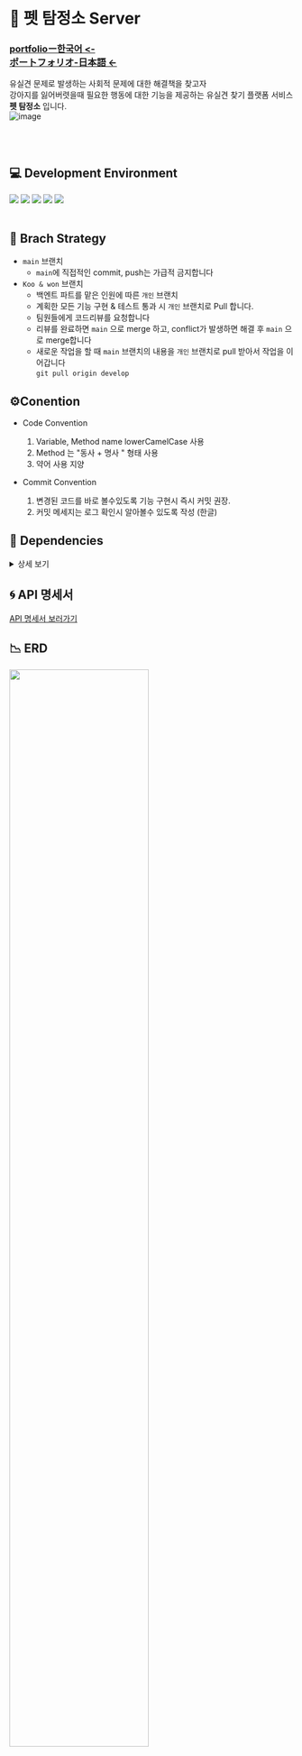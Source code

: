 # :dog: 펫 탐정소 Server     
<h3>
  <a href="https://docs.google.com/presentation/d/1KBlHlEJMoPWHiP5bZy2ViVnBxUouRoL6/edit?usp=sharing&ouid=100246645175953757075&rtpof=true&sd=true">portfolioー한국어 <- </a> <br/>
<a href="https://docs.google.com/presentation/d/1zKrOkAhA9B9OQr9WThakyF4qwp0yUx-X/edit?usp=sharing&ouid=100246645175953757075&rtpof=true&sd=true">ポートフォリオ-日本語 <- </a>
</h3>


유실견 문제로 발생하는 사회적 문제에 대한 해결책을 찾고자  
강아지를 잃어버렷을때 필요한 행동에 대한 기능을 제공하는 유실견 찾기 플랫폼 서비스 **펫 탐정소** 입니다.  
![image](https://user-images.githubusercontent.com/68727046/173567700-261ab0a7-fd27-4902-b793-4486c44b6d00.png)

<br/><br/>
## :computer: Development Environment  
  <img src="https://img.shields.io/badge/SpringBoot-6DB33F?style=flat&logo=SpringBoot&logoColor=white"/>  <img src="https://img.shields.io/badge/Spring Data Jpa-6DB33F?style=flat&logo=SpringBoot&logoColor=white"/> <img src="https://img.shields.io/badge/MySQL-4479A1?style=flat&logo=MySQL&logoColor=white"/>  <img src="https://img.shields.io/badge/Amazon S3 -569A31?style=flat&logo=AmazonS3&logoColor=white"/>  <img src="https://img.shields.io/badge/Heroku -430098?style=flat&logo=Heroku&logoColor=white"/>
<br/><br/>
## :floppy_disk: Brach Strategy
- ``` main ``` 브랜치
  - ``` main ```에 직접적인 commit, push는 가급적 금지합니다 
- ```Koo & won``` 브랜치
  - 백엔트 파트를 맡은 인원에 따른 ``` 개인 ``` 브랜치 
  - 계획한 모든 기능 구현 & 테스트 통과 시 ``` 개인 ``` 브랜치로 Pull 합니다.
  - 팀원들에게 코드리뷰를 요청합니다
  - 리뷰를 완료하면 ```main``` 으로 merge 하고, conflict가 발생하면 해결 후 ```main``` 으로 merge합니다
  - 새로운 작업을 할 때 ```main``` 브랜치의 내용을 ```개인``` 브랜치로 pull 받아서 작업을 이어갑니다  
    ``` git pull origin develop ```
## ⚙Conention 
- Code Convention  
  1. Variable, Method name lowerCamelCase 사용
  2. Method 는 "동사 + 명사 " 형태 사용 
  3. 약어 사용 지양

- Commit Convention
  1. 변경된 코드를 바로 볼수있도록 기능 구현시 즉시 커밋 권장.
  2. 커밋 메세지는 로그 확인시 알아볼수 있도록 작성 (한글)

## :page_with_curl: Dependencies  

<details>
  <summary>상세 보기 </summary>

<dependencies>
		<dependency>
			<groupId>org.springframework.cloud</groupId>
			<artifactId>spring-cloud-starter-aws</artifactId>
			<version>2.0.1.RELEASE</version>
		</dependency>

		<dependency>
			<groupId>org.springframework.boot</groupId>
			<artifactId>spring-boot-starter-data-jpa</artifactId>
		</dependency>
		<dependency>
			<groupId>com.turo</groupId>
			<artifactId>pushy</artifactId>
			<version>0.13.10</version>
		</dependency>
		<dependency>
			<groupId>com.google.code.gson</groupId>
			<artifactId>gson</artifactId>
			<version>2.8.6</version>
		</dependency>

		<dependency>
			<groupId>org.springframework.boot</groupId>
			<artifactId>spring-boot-starter-oauth2-client</artifactId>
			<version>2.6.6</version>
		</dependency>

		<dependency>
			<groupId>org.springframework.boot</groupId>
			<artifactId>spring-boot-starter-thymeleaf</artifactId>
		</dependency>
		<dependency>
			<groupId>org.springframework.boot</groupId>
			<artifactId>spring-boot-starter-security</artifactId>
		</dependency>
		<dependency>
			<groupId>org.springframework.boot</groupId>
			<artifactId>spring-boot-starter-web</artifactId>
		</dependency>
		<dependency>
			<groupId>mysql</groupId>
			<artifactId>mysql-connector-java</artifactId>
			<scope>runtime</scope>
		</dependency>

		<dependency>
			<groupId>org.projectlombok</groupId>
			<artifactId>lombok</artifactId>
			<optional>true</optional>
		</dependency>
		<dependency>
			<groupId>org.springframework.boot</groupId>
			<artifactId>spring-boot-starter-tomcat</artifactId>
			<scope>provided</scope>
		</dependency>
		<dependency>
			<groupId>org.springframework.boot</groupId>
			<artifactId>spring-boot-starter-test</artifactId>
			<scope>test</scope>
		</dependency>
		<dependency>
			<groupId>org.springframework.security</groupId>
			<artifactId>spring-security-test</artifactId>
			<scope>test</scope>
		</dependency>
		<dependency>
			<groupId>net.nurigo</groupId>
			<artifactId>javaSDK</artifactId>
			<version>2.2</version>
		</dependency>
		<!-- https://mvnrepository.com/artifact/com.fasterxml.jackson.datatype/jackson-datatype-hibernate5 -->
		<dependency>
			<groupId>com.fasterxml.jackson.datatype</groupId>
			<artifactId>jackson-datatype-hibernate5</artifactId>
			<version>2.13.2</version>
		</dependency>

	</dependencies>
</details>

## 🌀 API 명세서
[API 명세서 보러가기](https://iospring.notion.site/REST-API-ca2f4423404d497893118e058380caac/)
	  
## :chart_with_downwards_trend: ERD
<img src = "https://user-images.githubusercontent.com/68727046/174724489-f1dd0a73-208f-44fc-b880-2cfb0a727308.png" width="70%" height="70%">
	  
## :notebook_with_decorative_cover: Story Board

### 로그인,회원가입 
<img src = "https://user-images.githubusercontent.com/68727046/174611838-e7267654-43ad-4cd8-aa24-6edf530c5f7d.png" width="30%" height="30%"> <img src = "https://user-images.githubusercontent.com/68727046/174612156-c8b04098-5048-4803-a2c3-78ef0913edb8.png" width="30%" height="30%"> 
<details>
  <summary>기능 설명 </summary>
 	- 핸드폰 번호 입력 후, 해당 핸드폰에 오는 문자의 인증번호를 입력한다.</br>
	-  추가정보( 현재위치, 이메일 주소, Device Token ) 등을 받아서 회원가입 을 진행한다.</br>
 	- 기존 유저가 아닌 경우 회원가입 절차로 이동.  </br>
 	- 기존 회원인 경우 로그인 및  ios 기기의 Device Token 을 갱신 </br>

</details>


### 게시글
<img src = "https://user-images.githubusercontent.com/68727046/174612474-ff008d11-c9d9-49eb-b5ca-1878f8e0169c.png" width="30%" height="30%"> <img src = "https://user-images.githubusercontent.com/68727046/174611575-9e23e12a-8cd6-423a-ad05-ae038cfded41.png" width="30%" height="30%"> 

<details>
  <summary>기능 설명 </summary>
	- 사용자가 등록한 게시글 을 볼수있는 페이지이다.</br>
	- 위치, 종, 털색 의 조건으로 검색할수 있다.
</details>

### 게시글 상세보기  
<img src = "https://user-images.githubusercontent.com/68727046/174612397-7132371b-84f7-42e4-9caa-71daf3417816.png" width="30%" height="30%"> 

<details>
  <summary>기능 설명 </summary>
	- 게시글 상세 내용 을 볼수 있는 페이지이다.</br>
</details>

### 게시글 등록  
<img src = "https://user-images.githubusercontent.com/68727046/174612891-b7ab4c13-cb55-4bfb-9393-7fd8c604ee8d.png" width="30%" height="30%"> <img src = "https://user-images.githubusercontent.com/68727046/174612999-6f2b2200-0b97-48d6-812c-207682fea8b3.png" width="30%" height="30%">  
<img src = "https://user-images.githubusercontent.com/68727046/174613083-02bb7e37-c6f5-4c63-aac0-4ae447ca915b.png" width="30%" height="30%"> <img src = "https://user-images.githubusercontent.com/68727046/174613514-390c3f8e-c912-4379-a10b-7eac48b9434a.png" width="30%" height="30%">

<details>
  <summary>기능 설명 </summary>
	- 게시글을 등록하는 페이지 이다.</br>
	- 사용자가 강아지의 사진을 올리면 A.I 가 자동으로 종,털색을 분류하여 정보를 입력해준다. </br>
	- 사용자는 지도핀 을 통해 위치정보를 입력할수있다.</br>
	- 게시글을 수정,삭제 또한 가능하다.
</details>

### 골든타임 게시글 보기
<img src = "https://user-images.githubusercontent.com/68727046/174614276-41be45f0-0037-43da-a8bd-f93df1401eb4.png" width="30%" height="30%">
<details>
  <summary>기능 설명 </summary>
	- 지도를 통해 게시글을 보여준다. </br>
	- 상단의 탭을 통해 의뢰/발견 게시글을 선택할 수 있다. </br>
	- 이때  골든타임(3시간) 이내 && 사용자 정보(사용자가 등록한 위치정보, 의뢰/발견 게시글 등) 을 취합하여 정보들을 필터링 해서 보여준다.
</details>

### 푸시 알림
<img src = "https://user-images.githubusercontent.com/68727046/174615351-e01e5286-7892-48a8-b878-5d569e6c3d2e.png" width="30%" height="30%">
<details>
  <summary>기능 설명 </summary>
	- 사용자가 글을 작성시 조건에 맞는 사용자들에게 푸시알림을 보내준다.</br>
	- 조건은 </br>
		1. 의뢰 게시글 등록시 주변 3km 사용자 </br>
		2. 발견 게시글 등록시 주변 3km , 발견 이전에 강아지를 잃어버린 사용자, 동일한 품종 등 이 일치하는 사용자
</details>

### 알림 리스트
<img src = "https://user-images.githubusercontent.com/68727046/174616273-6729ed7c-4140-4587-be4e-f695ddc35a22.png" width="30%" height="30%">
<details>
  <summary>기능 설명 </summary>
	- 받을 알림들을 볼수있는 페이지 이다.</br>
	- 알림 터치시 해당 게시글 페이지로 이동한다. 
</details>
